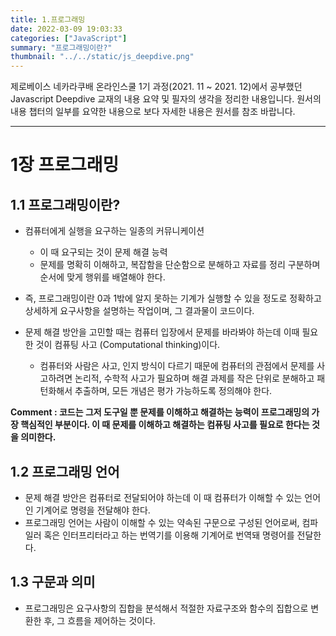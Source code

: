 ```yaml
---
title: 1.프로그래밍
date: 2022-03-09 19:03:33
categories: ["JavaScript"]
summary: "프로그래밍이란?"
thumbnail: "../../static/js_deepdive.png"
---
```


제로베이스 네카라쿠배 온라인스쿨 1기 과정(2021. 11 ~ 2021. 12)에서 공부했던 Javascript Deepdive 교재의 내용 요약 및 필자의 생각을 정리한 내용입니다. 원서의 내용 챕터의 일부를 요약한 내용으로 보다 자세한 내용은 원서를 참조 바랍니다.

---

# 1장 프로그래밍

## 1.1 프로그래밍이란?

- 컴퓨터에게 실행을 요구하는 일종의 커뮤니케이션
  - 이 때 요구되는 것이 문제 해결 능력
  - 문제를 명확히 이해하고, 복잡함을 단순함으로 분해하고 자료를 정리 구분하며 순서에 맞게 행위를 배열해야 한다.
- 즉, 프로그래밍이란 0과 1밖에 알지 못하는 기계가 실행할 수 있을 정도로 정확하고 상세하게 요구사항을 설명하는 작업이며, 그 결과물이 코드이다.
- 문제 해결 방안을 고민할 때는 컴퓨터 입장에서 문제를 바라봐야 하는데 이때 필요한 것이 컴퓨팅 사고 (Computational thinking)이다.

  - 컴퓨터와 사람은 사고, 인지 방식이 다르기 때문에 컴퓨터의 관점에서 문제를 사고하려면 논리적, 수학적 사고가 필요하며 해결 과제를 작은 단위로 분해하고 패턴화해서 추출하며, 모든 개념은 평가 가능하도록 정의해야 한다.

**Comment : 코드는 그저 도구일 뿐 문제를 이해하고 해결하는 능력이 프로그래밍의 가장 핵심적인 부분이다. 이 때 문제를 이해하고 해결하는 컴퓨팅 사고를 필요로 한다는 것을 의미한다.**

## 1.2 프로그래밍 언어

- 문제 해결 방안은 컴퓨터로 전달되어야 하는데 이 때 컴퓨터가 이해할 수 있는 언어인 기계어로 명령을 전달해야 한다.
- 프로그래밍 언어는 사람이 이해할 수 있는 약속된 구문으로 구성된 언어로써, 컴파일러 혹은 인터프리터라고 하는 번역기를 이용해 기계어로 번역돼 명령어를 전달한다.

## 1.3 구문과 의미

- 프로그래밍은 요구사항의 집합을 분석해서 적절한 자료구조와 함수의 집합으로 변환한 후, 그 흐름을 제어하는 것이다.
